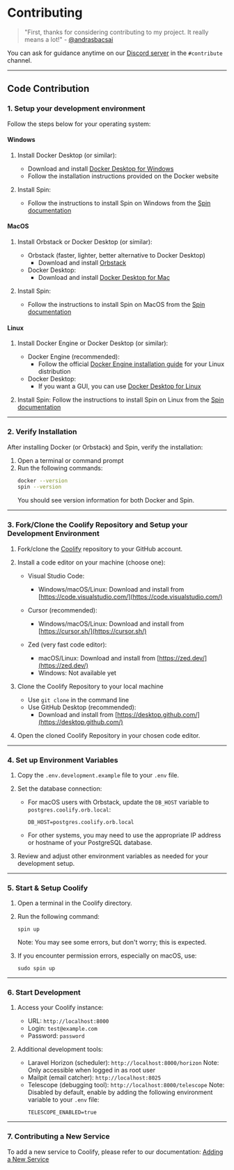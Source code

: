 # Contributing

> "First, thanks for considering contributing to my project. It really means a lot!" - [@andrasbacsai](https://github.com/andrasbacsai)

You can ask for guidance anytime on our [Discord server](https://coollabs.io/discord) in the `#contribute` channel.

---

## Code Contribution

### 1. Setup your development environment 

Follow the steps below for your operating system:

#### Windows

1. Install Docker Desktop (or similar):
   - Download and install [Docker Desktop for Windows](https://docs.docker.com/desktop/install/windows-install/)
   - Follow the installation instructions provided on the Docker website

2. Install Spin:
   - Follow the instructions to install Spin on Windows from the [Spin documentation](https://serversideup.net/open-source/spin/docs/installation/install-windows)

#### MacOS

1. Install Orbstack or Docker Desktop (or similar):
   - Orbstack (faster, lighter, better alternative to Docker Desktop)
     - Download and install [Orbstack](https://docs.orbstack.dev/quick-start#installation)
   - Docker Desktop:
     - Download and install [Docker Desktop for Mac](https://docs.docker.com/desktop/install/mac-install/)

2. Install Spin:
   - Follow the instructions to install Spin on MacOS from the [Spin documentation](https://serversideup.net/open-source/spin/docs/installation/install-macos)

#### Linux

1. Install Docker Engine or Docker Desktop (or similar):
   - Docker Engine (recommended):
     - Follow the official [Docker Engine installation guide](https://docs.docker.com/engine/install/) for your Linux distribution
   - Docker Desktop:
     - If you want a GUI, you can use [Docker Desktop for Linux](https://docs.docker.com/desktop/install/linux-install/)

2. Install Spin:
   Follow the instructions to install Spin on Linux from the [Spin documentation](https://serversideup.net/open-source/spin/docs/installation/install-linux)

---

### 2. Verify Installation

After installing Docker (or Orbstack) and Spin, verify the installation:

1. Open a terminal or command prompt
2. Run the following commands:
   ```bash
   docker --version
   spin --version
   ```
   You should see version information for both Docker and Spin.

---

### 3. Fork/Clone the Coolify Repository and Setup your Development Environment

1. Fork/clone the [Coolify](https://github.com/coollabsio/coolify) repository to your GitHub account.

2. Install a code editor on your machine (choose one):

   - Visual Studio Code:
     - Windows/macOS/Linux: Download and install from [https://code.visualstudio.com/](https://code.visualstudio.com/)

   - Cursor (recommended):
     - Windows/macOS/Linux: Download and install from [https://cursor.sh/](https://cursor.sh/)

   - Zed (very fast code editor):
     - macOS/Linux: Download and install from [https://zed.dev/](https://zed.dev/)
     - Windows: Not available yet

3. Clone the Coolify Repository to your local machine
   - Use `git clone` in the command line
   - Use GitHub Desktop (recommended):
     - Download and install from [https://desktop.github.com/](https://desktop.github.com/)

4. Open the cloned Coolify Repository in your chosen code editor.

---

### 4. Set up Environment Variables

1. Copy the `.env.development.example` file to your `.env` file.

2. Set the database connection:
   - For macOS users with Orbstack, update the `DB_HOST` variable to `postgres.coolify.orb.local`:
     ```env
     DB_HOST=postgres.coolify.orb.local
     ```
   - For other systems, you may need to use the appropriate IP address or hostname of your PostgreSQL database.

3. Review and adjust other environment variables as needed for your development setup.

---

### 5. Start & Setup Coolify

1. Open a terminal in the Coolify directory.

2. Run the following command:
   ```
   spin up
   ```
   Note: You may see some errors, but don't worry; this is expected.

3. If you encounter permission errors, especially on macOS, use:
   ```
   sudo spin up
   ```

---

### 6. Start Development

1. Access your Coolify instance:
   - URL: `http://localhost:8000`
   - Login: `test@example.com`
   - Password: `password`

2. Additional development tools:
   - Laravel Horizon (scheduler): `http://localhost:8000/horizon`
     Note: Only accessible when logged in as root user
   - Mailpit (email catcher): `http://localhost:8025`
   - Telescope (debugging tool): `http://localhost:8000/telescope` 
     Note: Disabled by default, enable by adding the following environment variable to your `.env` file:
     ```env
     TELESCOPE_ENABLED=true
     ```

---

### 7. Contributing a New Service

To add a new service to Coolify, please refer to our documentation:
[Adding a New Service](https://coolify.io/docs/knowledge-base/add-a-service)